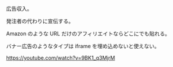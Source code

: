 広告収入。

発注者の代わりに宣伝する。

Amazon のような URL だけのアフィリエイトならどこにでも貼れる。

バナー広告のようなタイプは iframe を埋め込めないと使えない。

https://youtube.com/watch?v=9BK1_q3MjrM
